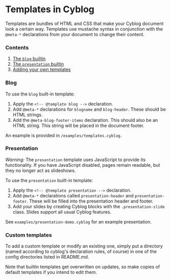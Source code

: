 # Templates in Cyblog

Templates are bundles of HTML and CSS that make your Cyblog
document look a certain way. Templates use mustache syntax
in conjunction with the `@meta-*` declarations from your document
to change their content.

### Contents

1. [The `blog` builtin](#blog)
1. [The `presentation` builtin](#presentation)
1. [Adding your own templates](#custom-templates)

### Blog

To use the `blog` built-in template:

1. Apply the `<!-- @template blog -->` declaration.
2. Add `@meta-*` declarations for `blogname` and `blog-header`. These should be
   HTML strings.
3. Add the `@meta-blog-footer-items` declaration. This should also be an HTML
   string. This string will be placed in the document footer.

An example is provided in `/examples/templates.cyblog`.

### Presentation

_Warning:_ The `presentation` template uses JavaScript to provide its functionality.
If you have JavaScript disabled, pages remain readable, but they no longer act as 
slideshows.

To use the `presentation` built-in template:

1. Apply the `<!-- @template presentation -->` declaration.
2. Add `@meta-*` declarations called `presentation-header` and `presentation-footer`.
   These will be filled into the presentation header and footer.
3. Add your slides by creating Cyblog blocks with the `.presentation-slide` class.
   Slides support all usual Cyblog features.

See `examples/presentation-demo.cyblog` for an example presentation.

### Custom templates

To add a custom template or modify an existing one, simply put a directory (named
according to cyblog's declaration rules, of course) in one of the config directories
listed in README.md.

Note that builtin templates get overwritten on updates, so make copies of default
templates if you intend to edit them.
